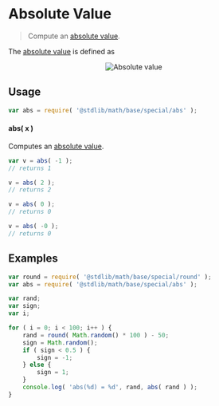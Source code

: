 Absolute Value
===
> Compute an [absolute value][absolute-value].

<!-- <intro> -->
The [absolute value][absolute-value] is defined as

<!-- <equation class="equation" label="eq:absolute_value" align="center" raw="|x| = \begin{cases} x & \textrm{if}\ x \geq 0 \\ -x & \textrm{if}\ x < 0\end{cases}" alt="Absolute value"> -->
<div class="equation" align="center" data-raw-text="|x| = \begin{cases} x &amp; \textrm{if}\ x \geq 0 \\ -x &amp; \textrm{if}\ x < 0\end{cases}" data-equation="eq:absolute_value">
	<img src="" alt="Absolute value">
	<br>
</div>
<!-- </equation> -->
<!-- </intro> -->

<!-- <usage> -->
## Usage

``` javascript
var abs = require( '@stdlib/math/base/special/abs' );
```

#### abs( x )

Computes an [absolute value][absolute-value].

``` javascript
var v = abs( -1 );
// returns 1

v = abs( 2 );
// returns 2

v = abs( 0 );
// returns 0

v = abs( -0 );
// returns 0
```
<!-- </usage> -->

<!-- <examples> -->
## Examples

``` javascript
var round = require( '@stdlib/math/base/special/round' );
var abs = require( '@stdlib/math/base/special/abs' );

var rand;
var sign;
var i;

for ( i = 0; i < 100; i++ ) {
    rand = round( Math.random() * 100 ) - 50;
    sign = Math.random();
    if ( sign < 0.5 ) {
        sign = -1;
    } else {
        sign = 1;
    }
    console.log( 'abs(%d) = %d', rand, abs( rand ) );
}
```
<!-- </examples> -->

<!-- <links> -->
[absolute-value]: https://en.wikipedia.org/wiki/Absolute_value
<!-- </links> -->
